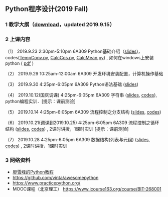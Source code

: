 ## Python程序设计(2019 Fall)

### 1 教学大纲（[download](data/syllabus_python_2019.pdf)，updated 2019.9.15）

### 2 上课内容


（1） 2019.9.23 2:30pm-5:10pm 6A309 Python基础介绍（[slides](data/lesson1_intro.pdf))，codes([TempConv.py](dtata/TempConv.py), [CalcCos.py](data/CalcCos.py), [CalcMean.py](data/CalcMean.py)) , 如何在windows上安装python ( [pdf](data/install_python37_for_windows.pdf) )

（2） 2019.9.29 10:25am-12:00am 6A309 开发环境安装配置，计算机操作基础

（3） 2019.9.30 4:25pm-6:05pm 6A309 Python语法基础 ([slides](data/python_elements.pdf))

（4） 2019.10.12(国庆调课) 4:25pm-6:05pm 6A309 字符串 ([slides](data/python_elements2.pdf), [codes](data/string_codes.zip)), python编程实训．[提示：课前测验]

（5） 2019.10.14 4:25pm-6:05pm 6A309 流程控制之分支结构 ([slides](data/L5_workflow_if/python_if.pdf), [codes](data/L5_workflow_if/codes.zip))

（6） 2019.10.21(调课到2019.10.25)  4:25pm-6:05pm 6A309 流程控制之循环结构 ([slides](data/L6_workflow_loop/workflow_loop.pdf), [codes](data/L6_workflow_loop/codes_workflow_loop.zip)) , 2课时讲授，1课时实训 [提示：课前测验]

（7） 2019.10.28 4:25pm-6:05pm 6A309 数据结构(列表与元组) ([slides](data/L7_workflow_list_tuple/list-tuple.pdf), [codes](data/L7_workflow_list_tuple/list-tuple-py-src.zip)) , 2课时讲授，1课时实训


### 3 网络资料

-  [廖雪峰的Python教程](https://www.liaoxuefeng.com/wiki/1016959663602400)
-  https://github.com/vinta/awesomepython
-  https://www.practicepython.org/
-  MOOC课程（北京理工） https://www.icourse163.org/course/BIT-268001
